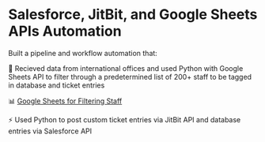 # Salesforce, JitBit, and Google Sheets APIs Automation

Built a pipeline and workflow automation that:

🔎 Recieved data from international offices and used Python with Google Sheets API to filter through a predetermined list of 200+ staff to be tagged in database and ticket entries

📊 [Google Sheets for Filtering Staff](https://nzh2534.github.io/portfolio/static/media/staff.3354d7bb72b8b63f573c.png)

⚡ Used Python to post custom ticket entries via JitBit API and database entries via Salesforce API
